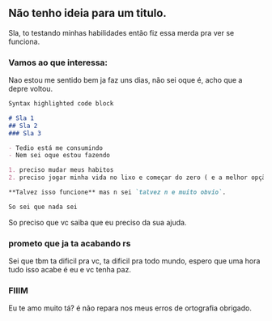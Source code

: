 ## Não tenho ideia para um titulo.

Sla, to testando minhas habilidades então fiz essa merda pra ver se funciona.

### Vamos ao que interessa:

Nao estou me sentido bem ja faz uns dias, não sei oque é, acho que a depre voltou.

```markdown
Syntax highlighted code block

# Sla 1
## Sla 2
### Sla 3

- Tedio está me consumindo
- Nem sei oque estou fazendo

1. preciso mudar meus habitos
2. preciso jogar minha vida no lixo e começar do zero ( e a melhor opção)

**Talvez isso funcione** mas n sei `talvez n e muito obvio`. 

So sei que nada sei 
```

So preciso que vc saiba que eu preciso da sua ajuda.

### prometo que ja ta acabando rs

Sei que tbm ta dificil pra vc, ta dificil pra todo mundo, espero que uma hora tudo isso acabe é eu e vc tenha paz.

### FIIIM

Eu te amo muito tá? é não repara nos meus erros de ortografia obrigado.
